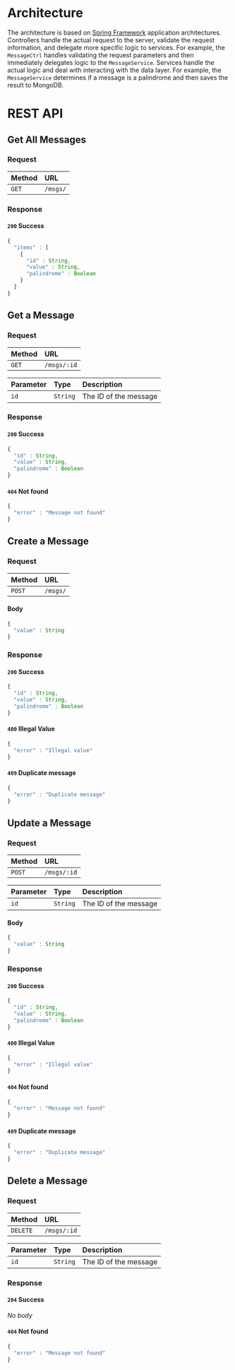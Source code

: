 # Architecture

The architecture is based on [Spring Framework](https://projects.spring.io/spring-framework/) application architectures.
Controllers handle the actual request to the server, validate the request information, and delegate more specific logic
to services. For example, the `MessageCtrl` handles validating the request parameters and then immediately delegates logic to
the `MessageService`. Services handle the actual logic and deal with interacting with the data layer. For example, the
`MessageService` determines if a message is a palindrome and then saves the result to MongoDB.

# REST API

## Get All Messages

### Request

| Method | URL |
| :--- | :--- |
| `GET` | `/msgs/` |

### Response

#### `200` Success

```JavaScript
{
  "items" : [
    {
      "id" : String,
      "value" : String,
      "palindrome" : Boolean
    }
  ]
}
```

## Get a Message

### Request

| Method | URL |
| :--- | :--- |
| `GET` | `/msgs/:id` |

| Parameter | Type | Description |
| :--- | :--- | :--- |
| `id` | `String` | The ID of the message |

### Response

#### `200` Success

```JavaScript
{
  "id" : String,
  "value" : String,
  "palindrome" : Boolean
}
```

#### `404` Not found

```JavaScript
{
  "error" : "Message not found"
}
```
## Create a Message

### Request

| Method | URL |
| :--- | :--- |
| `POST` | `/msgs/` |

#### Body

```JavaScript
{
  "value" : String
}
```

### Response

#### `200` Success

```JavaScript
{
  "id" : String,
  "value" : String,
  "palindrome" : Boolean
}
```

#### `400` Illegal Value

```JavaScript
{
  "error" : "Illegal value"
}
```

#### `409` Duplicate message

```JavaScript
{
  "error" : "Duplicate message"
}
```

## Update a Message

### Request

| Method | URL |
| :--- | :--- |
| `POST` | `/msgs/:id` |

| Parameter | Type | Description |
| :--- | :--- | :--- |
| `id` | `String` | The ID of the message |

#### Body

```JavaScript
{
  "value" : String
}
```
### Response

#### `200` Success

```JavaScript
{
  "id" : String,
  "value" : String,
  "palindrome" : Boolean
}
```

#### `400` Illegal Value

```JavaScript
{
  "error" : "Illegal value"
}
```

#### `404` Not found

```JavaScript
{
  "error" : "Message not found"
}
```

#### `409` Duplicate message

```JavaScript
{
  "error" : "Duplicate message"
}
```

## Delete a Message

### Request

| Method | URL |
| :--- | :--- |
| `DELETE` | `/msgs/:id` |

| Parameter | Type | Description |
| :--- | :--- | :--- |
| `id` | `String` | The ID of the message |

### Response

#### `204` Success

_No body_

#### `404` Not found

```JavaScript
{
  "error" : "Message not found"
}
```

